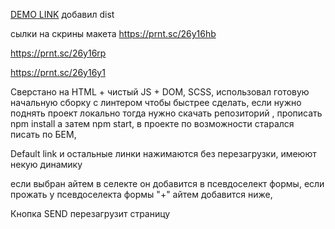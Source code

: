 [DEMO LINK](https://niki-veb-dev.github.io/TT-SMile/)
добавил dist

сылки на скрины макета 
https://prnt.sc/26y16hb

https://prnt.sc/26y16rp

https://prnt.sc/26y16y1

Сверстано на HTML + чистый JS + DOM, SCSS,
использовал готовую начальную сборку с линтером чтобы быстрее сделать, если нужно поднять проект локально тогда нужно скачать репозиторий , прописать npm install а затем npm start, в проекте по возможности старался писать по БЕМ, 

Default link и остальные линки нажимаются без перезагрузки, имеюют некую динамику

если выбран айтем в селекте он добавится в псевдоселект формы, если прожать у псевдоселекта формы "+" айтем добавится ниже,

Кнопка SEND перезагрузит страницу
